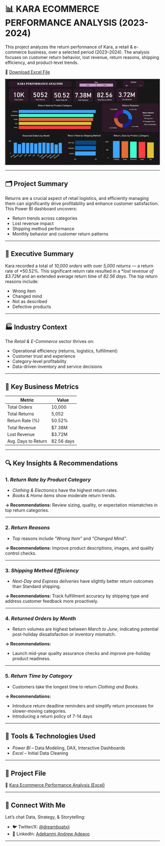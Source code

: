 # 📊 KARA ECOMMERCE PERFORMANCE ANALYSIS (2023-2024)

This project analyzes the return performance of Kara, a retail & e-commerce business, over a selected period (2023–2024). The analysis focuses on customer return behavior, lost revenue, return reasons, shipping efficiency, and product-level trends.

🔗 [Download Excel File](https://github.com/Dreamboat2/Kara-Ecommerce-Performance-Analysis-2023-2024/blob/main/Kara%20file.csv)

![TASK 14B - Adekanmi Andrew Adeayo](https://github.com/Dreamboat2/Kara-Ecommerce-Performance-Analysis-2023-2024/blob/main/Kara%20Analysis%20.jpg?raw=true)


---
## 🗂 Project Summary

Returns are a crucial aspect of retail logistics, and efficiently managing them can significantly drive profitability and enhance customer satisfaction. This Power BI dashboard uncovers:
- Return trends across categories
- Lost revenue impact
- Shipping method performance
- Monthly behavior and customer return patterns


---

## 📌 Executive Summary

Kara recorded a total of *10,000 orders* with over *5,000 returns* — a return rate of *50.52%. This significant return rate resulted in a **lost revenue of $3.72M* and an extended average return time of *82.56 days*. The top return reasons include:
- Wrong item
- Changed mind
- Not as described
- Defective products

---

## 🏭 Industry Context

The *Retail & E-Commerce* sector thrives on:
- Operational efficiency (returns, logistics, fulfillment)
- Customer trust and experience
- Category-level profitability
- Data-driven inventory and service decisions

---

## 🧮 Key Business Metrics

| Metric              | Value      |
|---------------------|------------|
| Total Orders        | 10,000     |
| Total Returns       | 5,052      |
| Return Rate (%)     | 50.52%     |
| Total Revenue       | $7.38M     |
| Lost Revenue        | $3.72M     |
| Avg. Days to Return | 82.56 days |

---

## 🔍 Key Insights & Recommendations

### 1. *Return Rate by Product Category*
- *Clothing & Electronics* have the highest return rates.
- *Books & Home items* show moderate return trends.
  
**→ Recommendations:** Review sizing, quality, or expectation mismatches in top return categories.

---

### 2. *Return Reasons*
- Top reasons include *"Wrong Item"* and *"Changed Mind"*.
  
**→ Recommendations:** Improve product descriptions, images, and quality control checks.

---

### 3. *Shipping Method Efficiency*
- *Next-Day and Express deliveries* have slightly better return outcomes than Standard shipping.
  
**→ Recommendations:** Track fulfillment accuracy by shipping type and address customer feedback more proactively.

---

### 4. *Returned Orders by Month*
- Return volumes are highest between *March to June*, indicating potential post-holiday dissatisfaction or inventory mismatch.
  
**→ Recommendations:**
- Launch mid-year quality assurance checks and improve pre-holiday product readiness.

---

### 5. *Return Time by Category*
- Customers take the longest time to return *Clothing and Books*.
  
 **→ Recommendations:**
  - Introduce return deadline reminders and simplify return processes for slower-moving categories.
  - Introducing a return policy of 7-14 days 

---

## 📌 Tools & Technologies Used

- *Power BI* – Data Modeling, DAX, Interactive Dashboards
- *Excel* – Initial Data Cleaning


---
## 📁 Project File

📂 [Kara Ecommerce Performance Analysis (Excel)](https://github.com/Dreamboat2/Kara-Ecommerce-Performance-Analysis-2023-2024/blob/main/Kara%20file.csv)

---
## 👋 Connect With Me

Let’s chat Data, Strategy, & Storytelling:  
- 🐦 Twitter/X: [@dreamboatxii](https://x.com/dreamboatxii)  
- 💼 LinkedIn: [Adekanmi Andrew Adeayo](https://www.linkedin.com/in/andrew-adekanmi/)
---
